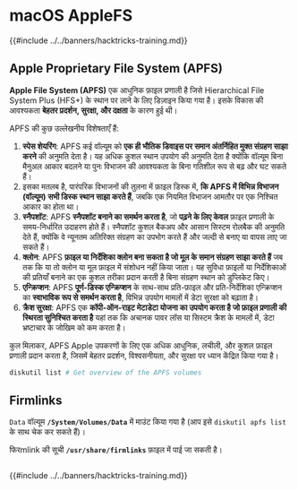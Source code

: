 # macOS AppleFS

{{#include ../../banners/hacktricks-training.md}}

## Apple Proprietary File System (APFS)

**Apple File System (APFS)** एक आधुनिक फ़ाइल प्रणाली है जिसे Hierarchical File System Plus (HFS+) के स्थान पर लाने के लिए डिज़ाइन किया गया है। इसके विकास की आवश्यकता **बेहतर प्रदर्शन, सुरक्षा, और दक्षता** के कारण हुई थी।

APFS की कुछ उल्लेखनीय विशेषताएँ हैं:

1. **स्पेस शेयरिंग**: APFS कई वॉल्यूम को **एक ही भौतिक डिवाइस पर समान अंतर्निहित मुक्त संग्रहण साझा करने** की अनुमति देता है। यह अधिक कुशल स्थान उपयोग की अनुमति देता है क्योंकि वॉल्यूम बिना मैनुअल आकार बदलने या पुनः विभाजन की आवश्यकता के बिना गतिशील रूप से बढ़ और घट सकते हैं।
1. इसका मतलब है, पारंपरिक विभाजनों की तुलना में फ़ाइल डिस्क में, **कि APFS में विभिन्न विभाजन (वॉल्यूम) सभी डिस्क स्थान साझा करते हैं**, जबकि एक नियमित विभाजन आमतौर पर एक निश्चित आकार का होता था।
2. **स्नैपशॉट**: APFS **स्नैपशॉट बनाने का समर्थन करता है**, जो **पढ़ने के लिए केवल** फ़ाइल प्रणाली के समय-निर्धारित उदाहरण होते हैं। स्नैपशॉट कुशल बैकअप और आसान सिस्टम रोलबैक की अनुमति देते हैं, क्योंकि वे न्यूनतम अतिरिक्त संग्रहण का उपभोग करते हैं और जल्दी से बनाए या वापस लाए जा सकते हैं।
3. **क्लोन**: APFS **फ़ाइल या निर्देशिका क्लोन बना सकता है जो मूल के समान संग्रहण साझा करते हैं** जब तक कि या तो क्लोन या मूल फ़ाइल में संशोधन नहीं किया जाता। यह सुविधा फ़ाइलों या निर्देशिकाओं की प्रतियाँ बनाने का एक कुशल तरीका प्रदान करती है बिना संग्रहण स्थान को डुप्लिकेट किए।
4. **एन्क्रिप्शन**: APFS **पूर्ण-डिस्क एन्क्रिप्शन** के साथ-साथ प्रति-फ़ाइल और प्रति-निर्देशिका एन्क्रिप्शन का **स्वाभाविक रूप से समर्थन करता है**, विभिन्न उपयोग मामलों में डेटा सुरक्षा को बढ़ाता है।
5. **क्रैश सुरक्षा**: APFS एक **कॉपी-ऑन-राइट मेटाडेटा योजना का उपयोग करता है जो फ़ाइल प्रणाली की स्थिरता सुनिश्चित करता है** यहां तक कि अचानक पावर लॉस या सिस्टम क्रैश के मामलों में, डेटा भ्रष्टाचार के जोखिम को कम करता है।

कुल मिलाकर, APFS Apple उपकरणों के लिए एक अधिक आधुनिक, लचीली, और कुशल फ़ाइल प्रणाली प्रदान करता है, जिसमें बेहतर प्रदर्शन, विश्वसनीयता, और सुरक्षा पर ध्यान केंद्रित किया गया है।
```bash
diskutil list # Get overview of the APFS volumes
```
## Firmlinks

`Data` वॉल्यूम **`/System/Volumes/Data`** में माउंट किया गया है (आप इसे `diskutil apfs list` के साथ चेक कर सकते हैं)।

फिरmlink की सूची **`/usr/share/firmlinks`** फ़ाइल में पाई जा सकती है।
```bash

```
{{#include ../../banners/hacktricks-training.md}}
